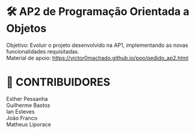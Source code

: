 # ​​<strong>🛠️ AP2 de Programação Orientada a Objetos</strong>

Objetivo: Evoluir o projeto desenvolvido na AP1, implementando as novas funcionalidades requisitadas.<br> 
Material de apoio: https://victor0machado.github.io/poo/pedido_ap2.html

# <strong>👥 CONTRIBUIDORES</strong>

Esther Pessanha<br>
Guilherme Bastos<br>
Ian Esteves<br>
João Franco<br>
Matheus Liporace
